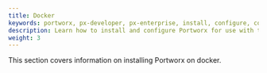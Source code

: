 ```yaml
---
title: Docker
keywords: portworx, px-developer, px-enterprise, install, configure, container, storage, add nodes
description: Learn how to install and configure Portworx for use with the Docker command line.
weight: 3
---
```


This section covers information on installing Portworx on docker.
